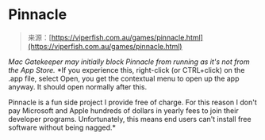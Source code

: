 <!--yml
category: 未分类
date: 2024-05-29 12:41:41
-->

# Pinnacle

> 来源：[https://viperfish.com.au/games/pinnacle.html](https://viperfish.com.au/games/pinnacle.html)

 *Mac Gatekeeper may initially block Pinnacle from running as it's not from the App Store.*  *If you experience this, right-click (or CTRL+click) on the .app file, select Open, you get the contextual menu to open up the app anyway. It should open normally after this.

Pinnacle is a fun side project I provide free of charge. For this reason I don't pay Microsoft and Apple hundreds of dollars in yearly fees to join their developer programs. Unfortunately, this means end users can't install free software without being nagged.*